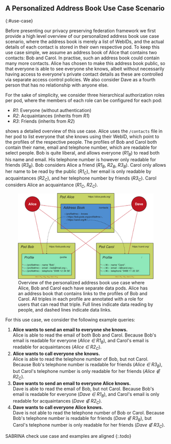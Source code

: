 ## A Personalized Address Book Use Case Scenario
{:#use-case}

Before presenting our privacy preserving federation framework we first provide a high level overview of our personalized address book use case scenario,
where the address book is merely a list of WebIDs,
and the actual details of each contact is stored in their own respective pod.
To keep this use case simple, we assume an address book of Alice that contains two contacts: Bob and Carol.
In practise, such an address book could contain many more contacts.
Alice has chosen to make this address book public,
so that everyone is able to see everyone she knows,
albeit without necessarily having access to everyone's private contact details as these are controlled via separate access control policies.
We also consider Dave as a fourth person that has no relationship with anyone else.

For the sake of simplicity, we consider three hierarchical authorization roles per pod,
where the members of each role can be configured for each pod:

* *R1*: Everyone (without authentication)
* *R2*: Acquaintances (inherits from *R1*)
* *R3*: Friends (inherits from *R2*)

[](#figure-use-case) shows a detailed overview of this use case.
Alice uses the `/contacts` file in her pod to list everyone that she knows using their WebID,
which point to the profiles of the respective people.
The profiles of Bob and Carol both contain their name, email and telephone number,
which are readable for select people.
Bob is quite liberal, and allows everyone (*R1<sub>B</sub>*) to read both his name and email.
His telephone number is however only readable for friends (*R3<sub>B</sub>*).
Bob considers Alice a friend (*R1<sub>B</sub>*, *R2<sub>B</sub>*, *R3<sub>B</sub>*).
Carol only allows her name to be read by the public (*R1<sub>C</sub>*),
her email is only readable by acquaintances (*R2<sub>C</sub>*),
and her telephone number by friends (*R3<sub>C</sub>*).
Carol considers Alice an acquaintance (*R1<sub>C</sub>*, *R2<sub>C</sub>*).

<figure id="figure-use-case">
<img src="img/use-case.svg" alt="[Personal Address Book]" class="figure-width-twothird">
<figcaption markdown="block">
Overview of the personalized address book use case where Alice, Bob and Carol each have separate data pods.
Alice has an address book that contains links to the profiles of Bob and Carol.
All triples in each profile are annotated with a role for users that can read that triple.
Full lines indicate data reading by people,
and dashed lines indicate data links.
</figcaption>
</figure>

For this use case, we consider the following example queries:

1. **Alice wants to send an email to everyone she knows.**
    <br />
    Alice is able to read the email of both Bob and Carol.
    Because Bob's email is readable for everyone (*Alice ∈ R1<sub>B</sub>*),
    and Carol's email is readable for acquaintances (*Alice ∈ R2<sub>C</sub>*).
2. **Alice wants to call everyone she knows.**
    <br />
    Alice is able to read the telephone number of Bob, but not Carol.
    Because Bob's telephone number is readable for friends (*Alice ∈ R3<sub>B</sub>*),
    but Carol's telephone number is only readable for her friends (*Alice ∉ R2<sub>C</sub>*).
3. **Dave wants to send an email to everyone Alice knows.**
    <br />
    Dave is able to read the email of Bob, but not Carol.
    Because Bob's email is readable for everyone (*Dave ∈ R1<sub>B</sub>*),
    and Carol's email is only readable for acquaintances (*Dave ∉ R2<sub>C</sub>*).
4. **Dave wants to call everyone Alice knows.**
    <br />
    Dave is not able to read the telephone number of Bob or Carol.
    Because Bob's telephone number is readable for friends (*Dave ∉ R3<sub>B</sub>*),
    but Carol's telephone number is only readable for her friends (*Dave ∉ R3<sub>C</sub>*).

SABRINA check use case and examples are aligned
{:.todo}